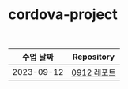 # cordova-project

<br>

|수업 날짜| Repository |
|:------:|:---:|
|2023-09-12|<a href="https://wkdtpqls.github.io/cordova/0912">0912 레포트</a>|

